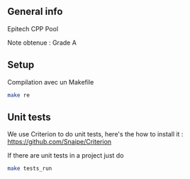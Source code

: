 ## General info

Epitech CPP Pool

Note obtenue : Grade A

## Setup
Compilation avec un Makefile
```sh
make re
```
## Unit tests

We use Criterion to do unit tests, here's the how to install it : https://github.com/Snaipe/Criterion

If there are unit tests in a project just do
```sh
make tests_run
```
